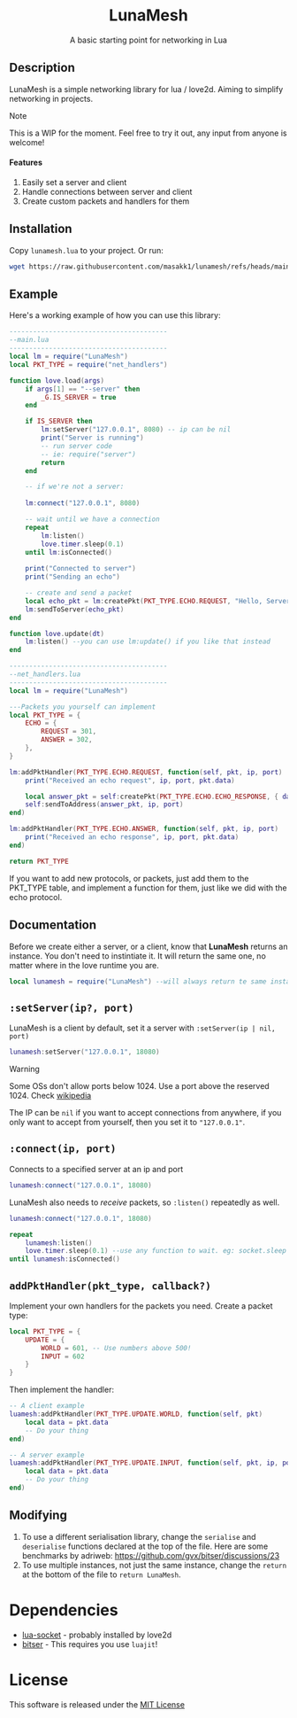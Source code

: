 <h1 align="center">LunaMesh</h1>
<p align="center">A basic starting point for networking in Lua</p>

## Description
LunaMesh is a simple networking library for lua / love2d. Aiming to simplify networking in projects.

> [!NOTE]
> This is a WIP for the moment. Feel free to try it out, any input from anyone is welcome!

#### Features
1. Easily set a server and client
2. Handle connections between server and client
3. Create custom packets and handlers for them

## Installation
Copy `lunamesh.lua` to your project. Or run:
```bash
wget https://raw.githubusercontent.com/masakk1/lunamesh/refs/heads/main/lunamesh.lua
```

## Example
Here's a working example of how you can use this library:

```lua
----------------------------------------
--main.lua 
----------------------------------------
local lm = require("LunaMesh")
local PKT_TYPE = require("net_handlers")

function love.load(args)
    if args[1] == "--server" then
        _G.IS_SERVER = true
    end

    if IS_SERVER then
        lm:setServer("127.0.0.1", 8080) -- ip can be nil
        print("Server is running")
        -- run server code
        -- ie: require("server")
        return
    end

    -- if we're not a server:
    
    lm:connect("127.0.0.1", 8080)

    -- wait until we have a connection
    repeat
        lm:listen()
        love.timer.sleep(0.1)
    until lm:isConnected()
    
    print("Connected to server")
    print("Sending an echo")

    -- create and send a packet
    local echo_pkt = lm:createPkt(PKT_TYPE.ECHO.REQUEST, "Hello, Server!")
    lm:sendToServer(echo_pkt)
end

function love.update(dt)
    lm:listen() --you can use lm:update() if you like that instead
end

----------------------------------------
--net_handlers.lua
----------------------------------------
local lm = require("LunaMesh")

---Packets you yourself can implement
local PKT_TYPE = {
	ECHO = {
		REQUEST = 301,
		ANSWER = 302,
	},
}

lm:addPktHandler(PKT_TYPE.ECHO.REQUEST, function(self, pkt, ip, port)
	print("Received an echo request", ip, port, pkt.data)

	local answer_pkt = self:createPkt(PKT_TYPE.ECHO.ECHO_RESPONSE, { data = pkt.data })
	self:sendToAddress(answer_pkt, ip, port)
end)

lm:addPktHandler(PKT_TYPE.ECHO.ANSWER, function(self, pkt, ip, port)
	print("Received an echo response", ip, port, pkt.data)
end)

return PKT_TYPE
```

If you want to add new protocols, or packets, just add them to the PKT_TYPE table, and implement a function for them, just like we did with the echo protocol.

## Documentation
Before we create either a server, or a client, know that **LunaMesh** returns an instance. You don't need to instintiate it. It will return the same one, no matter where in the love runtime you are. 

```lua
local lunamesh = require("LunaMesh") --will always return te same instance everywhere
```

## `:setServer(ip?, port)`
LunaMesh is a client by default, set it a server with `:setServer(ip | nil, port)`
```lua
lunamesh:setServer("127.0.0.1", 18080)
```

> [!WARNING] 
> Some OSs don't allow ports below 1024. Use a port above the reserved 1024. Check [wikipedia](https://en.wikipedia.org/wiki/List_of_TCP_and_UDP_port_numbers)

The IP can be `nil` if you want to accept connections from anywhere, if you only want to accept from yourself, then you set it to `"127.0.0.1"`.

## `:connect(ip, port)` 
Connects to a specified server at an ip and port
```lua
lunamesh:connect("127.0.0.1", 18080)
```

LunaMesh also needs to *receive* packets, so `:listen()` repeatedly as well.

```lua
lunamesh:connect("127.0.0.1", 18080)

repeat
    lunamesh:listen()
    love.timer.sleep(0.1) --use any function to wait. eg: socket.sleep
until lunamesh:isConnected()
```

## `addPktHandler(pkt_type, callback?)`
Implement your own handlers for the packets you need.
Create a packet type:
```lua
local PKT_TYPE = {
    UPDATE = {
        WORLD = 601, -- Use numbers above 500!
        INPUT = 602
    }
}
```
Then implement the handler:
```lua
-- A client example
luamesh:addPktHandler(PKT_TYPE.UPDATE.WORLD, function(self, pkt)
    local data = pkt.data
    -- Do your thing
end)

-- A server example
luamesh:addPktHandler(PKT_TYPE.UPDATE.INPUT, function(self, pkt, ip, port)
    local data = pkt.data
    -- Do your thing
end)
```

## Modifying

1. To use a different serialisation library, change the `serialise` and `deserialise` functions declared at the top of the file. Here are some benchmarks by adriweb: https://github.com/gvx/bitser/discussions/23
2. To use multiple instances, not just the same instance, change the `return` at the bottom of the file to `return LunaMesh`.

# Dependencies
- [lua-socket](https://lunarmodules.github.io/luasocket/) - probably installed by love2d
- [bitser](https://github.com/gvx/bitser) - This requires you use `luajit`!

# License
This software is released under the [MIT License](LICENSE)